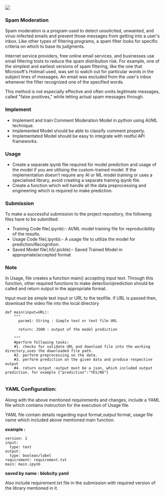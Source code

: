 <img src="https://miro.medium.com/max/1400/1*Fm58r_RQ53sEHfwFa28LpA.png">

### Spam Moderation

Spam moderation is a program used to detect unsolicited, unwanted, and virus-infected emails and prevent those messages from getting into a user's inbox. Like other types of filtering programs, a spam filter looks for specific criteria on which to base its judgments.

Internet service providers, free online email services, and businesses use email filtering tools to reduce the spam distribution risk. For example, one of the simplest and earliest versions of spam filtering, like the one that Microsoft's Hotmail used, was set to watch out for particular words in the subject lines of messages. An email was excluded from the user's inbox whenever the filter recognized one of the specified words.

This method is not especially effective and often omits legitimate messages, called "false positives," while letting actual spam messages through.



### Implement

* Implement and train Comment Moderation Model in python using AI/ML technique.
* Implemented Model should be able to classify comment properly.
* Implementated Model should be easy to integrate with restful API frameworks.

### Usage

* Create a separate ipynb file required for model prediction and usage of the model if you are utilising the custom-trained model. If the implementation doesn't require any AI or ML model training or uses a specialised library, avoid creating a separate training ipynb file.
* Create a function which will handle all the data preprocessing and engineering which is required to make prediction.

### Submission

To make a successful submission to the project repository, the following files have to be submitted:

* Training Code file(.ipynb):- AI/ML model training file for reproducibility of the results.
* Usage Code file(.ipynb):- A usage file to utilize the model for prediction/Recognition.
* Saved Model file(.h5/.pickle):- Saved Trained Model in appropriate/accepted format

### Note

In Usage, file creates a function main() accepting  input text. Through this function, other required functions to make detection/prediction should be called and return output in the appropriate format.

Input must be simple text input or URL to the textfile. if URL is passed then, download the video file into the local directory

```
def main(input=URL):  
    """
      param1: String : Simple text or text file URL

      return: JSON : output of the model prediction

    """
    #perform following tasks:
    #1. checks for validate URL and download file into the working directory,uses the downloaded file path.
    #2. perform preprocessing on the data.
    #3. perform prediction on the given data and produce respective output
    #4. return output :output must be a json, which included output prediction. for example {"prediction":"YES/NO"}
    
```

### YAML Configuration:

Along with the above mentioned requirements and changes, include a YAML file which contains instruction for the execution of Usage file.

YAML file contain details regarding input format,output format, usage file name which included above mentioned main function.

**example :**

```
version: 1
input:
  type: text
output:
  type: boolean/label
requirement: requirement.txt
main: main.ipynb
```
**saved by name : blobcity.yaml**

Also include requirement.txt file in the submission with required version of the library mentioned in it.